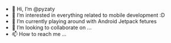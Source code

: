 - 👋 Hi, I’m @pyzaty
- 👀 I’m interested in everything related to mobile development :D
- 🌱 I’m currently playing around with Android Jetpack fetures 
- 💞️ I’m looking to collaborate on ...
- 📫 How to reach me ...

<!---
pyzaty/pyzaty is a ✨ special ✨ repository because its `README.md` (this file) appears on your GitHub profile.
You can click the Preview link to take a look at your changes.
--->
